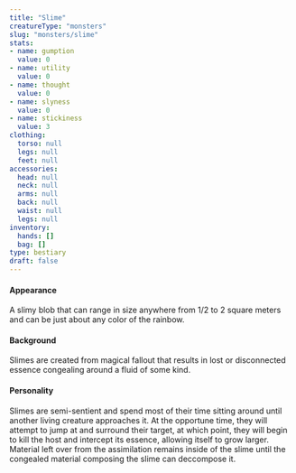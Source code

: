 ```yaml
---
title: "Slime"
creatureType: "monsters"
slug: "monsters/slime"
stats:
- name: gumption
  value: 0
- name: utility
  value: 0
- name: thought
  value: 0
- name: slyness
  value: 0
- name: stickiness
  value: 3
clothing:
  torso: null
  legs: null
  feet: null
accessories:
  head: null
  neck: null
  arms: null
  back: null
  waist: null
  legs: null
inventory:
  hands: []
  bag: []
type: bestiary
draft: false
---
```

#### Appearance

A slimy blob that can range in size anywhere from 1/2 to 2 square meters and can be just about any color of the rainbow.

#### Background

Slimes are created from magical fallout that results in lost or disconnected essence congealing around a fluid of some kind.

#### Personality

Slimes are semi-sentient and spend most of their time sitting around until another living creature approaches it. At the opportune time, they will attempt to jump at and surround their target, at which point, they will begin to kill the host and intercept its essence, allowing itself to grow larger. Material left over from the assimilation remains inside of the slime until the congealed material composing the slime can deccompose it.
